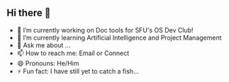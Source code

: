 ## Hi there 👋

- 🔭 I’m currently working on Doc tools for SFU's OS Dev Club!
- 🌱 I’m currently learning Artificial Intelligence and Project Management
- 💬 Ask me about ...
- 📫 How to reach me: Email or Connect
- 😄 Pronouns: He/Him
- ⚡ Fun fact: I have still yet to catch a fish...

